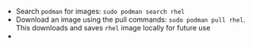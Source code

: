- Search `podman` for images: `sudo podman search rhel`
- Download an image using the pull commands: `sudo podman pull rhel`. This downloads and saves `rhel` image locally for future use
- 